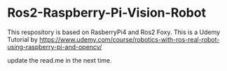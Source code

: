 # Ros2-Raspberry-Pi-Vision-Robot
This respository is based on RasberryPi4 and Ros2 Foxy.
This is a Udemy Tutorial by <Muhammad Luqman>
https://www.udemy.com/course/robotics-with-ros-real-robot-using-raspberry-pi-and-opencv/

update the read.me in the next time.